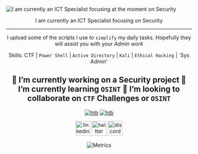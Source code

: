 
![I am currently an ICT Specialist focusing at the moment on Security ](https://user-images.githubusercontent.com/6078108/132122845-525108e2-0ecf-4591-9daa-2d829d0a5df5.png)
<div align="center"> 
I am currently an ICT Specialist focusing on Security

-------------------------------------------------------------------------------

I upload some of the scripts I use to `simplify` my daily tasks. Hopefully they will assist you with your *Admin work*

Skills: CTF | `Power Shell` | `Active Directory` | `Kali` | `Ethical Hacking` | `Sys Admin'

🔭 I’m currently working on a Security project 
🌱 I’m currently learning `OSINT` 
👯 I’m looking to collaborate on `CTF` Challenges or `OSINT`
------------------------------------------------------------------------------

[<img src='https://user-images.githubusercontent.com/6078108/132119235-1b7fcf0d-fd5d-447b-870b-05d5d8c7cb45.png' alt='htb'>](https://tryhackme.com/p/cry0g3nix)
[<img src='https://user-images.githubusercontent.com/6078108/132129045-cbd8a7a4-32c2-4b80-9ad5-2800f6051fd9.png' alt='htb'>](https://app.hackthebox.eu/profile/62390)

[<img src='https://cdn.jsdelivr.net/npm/simple-icons@3.0.1/icons/linkedin.svg' alt="linkedin" height='40'>](https://linkedin.com/arimoyal)
[<img src='https://cdn.jsdelivr.net/npm/simple-icons@3.0.1/icons/twitter.svg' alt='twitter' height='40'>](https://twitter.com/arimoyal)
[<img src='https://cdn.jsdelivr.net/npm/simple-icons@3.0.1/icons/discord.svg' alt='discord' height='40'>](https://discord.com/crashzero)

![Metrics](https://metrics.lecoq.io/arimoyal?template=terminal&base.header=0&base.repositories=0&base.metadata=0&tweets=1&languages=1&languages.limit=8&languages.sections=most-used&languages.colors=github&languages.threshold=0%25&languages.indepth=false&languages.categories=markup%2C%20programming&languages.recent.categories=markup%2C%20programming&languages.recent.load=300&languages.recent.days=14&tweets.attachments=true&tweets.limit=2&tweets.user=arimoyal&config.timezone=Africa%2FJohannesburg)</div>









